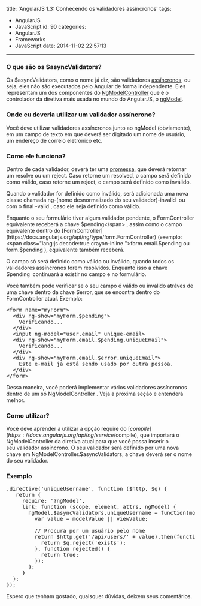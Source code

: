 title: 'AngularJS 1.3: Conhecendo os validadores assíncronos'
tags:
  - AngularJS
  - JavaScript
id: 90
categories:
  - AngularJS
  - Frameworks
  - JavaScript
date: 2014-11-02 22:57:13
---

### O que são os $asyncValidators?

Os $asyncValidators, como o nome já diz, são validadores [assíncronos](http://pt.wikipedia.org/wiki/Comunica%C3%A7%C3%A3o_ass%C3%ADncrona), ou seja, eles não são executados pelo Angular de forma independente. Eles representam um dos componentes do [NgModelController](https://docs.angularjs.org/api/ng/type/ngModel.NgModelController) que é o controlador da diretiva mais usada no mundo do AngularJS, o [ngModel](https://docs.angularjs.org/api/ng/directive/ngModel).

### Onde eu deveria utilizar um validador assíncrono?

Você deve utilizar validadores assíncronos junto ao ngModel (obviamente), em um campo de texto em que deverá ser digitado um nome de usuário, um endereço de correio eletrônico etc.

### Como ele funciona?

Dentro de cada validador, deverá ter uma [promessa](https://docs.angularjs.org/api/ng/service/$q), que deverá retornar um resolve ou um reject. Caso retorne um resolved, o campo será definido como válido, caso retorne um reject, o campo será definido como inválido.

Quando o validador for definido como inválido, será adicionada uma nova classe chamada <span class="lang:js decode:true  crayon-inline ">ng-(nome desnormalizado do seu validador)-invalid</span>  ou com o final <span class="lang:js decode:true  crayon-inline">-valid</span> , caso ele seja definido como válido.

Enquanto o seu formulário tiver algum validador pendente, o FormController equivalente receberá a chave <span class="lang:js decode:true  crayon-inline ">$pending</span> , assim como o campo equivalente dentro do [FormController](https://docs.angularjs.org/api/ng/type/form.FormController) (exemplo: <span class="lang:js decode:true  crayon-inline ">form.email.$pending</span> ou <span class="lang:js decode:true  crayon-inline ">form.$pending</span> ), equivalente também receberá.

O campo só será definido como válido ou inválido, quando todos os validadores assíncronos forem resolvidos. Enquanto isso a chave <span class="lang:js decode:true  crayon-inline ">$pending</span>  continuará a existir no campo e no formulário.

Você também pode verificar se o seu campo é válido ou inválido atráves de uma chave dentro da chave $error, que se encontra dentro do FormController atual. Exemplo:

<pre class="lang:js decode:true ">&lt;form name="myForm"&gt;
  &lt;div ng-show="myForm.$pending"&gt;
    Verificando...
  &lt;/div&gt;
  &lt;input ng-model="user.email" unique-email&gt;
  &lt;div ng-show="myForm.email.$pending.uniqueEmail"&gt;
    Verificando...
  &lt;/div&gt;
  &lt;div ng-show="myForm.email.$error.uniqueEmail"&gt;
    Este e-mail já está sendo usado por outra pessoa.
  &lt;/div&gt;
&lt;/form&gt;</pre>

Dessa maneira, você poderá implementar vários validadores assíncronos dentro de um só <span class="lang:js decode:true  crayon-inline ">NgModelController</span> . Veja a próxima seção e entenderá melhor.

### Como utilizar?

Você deve aprender a utilizar a opção require do [$compile](https://docs.angularjs.org/api/ng/service/$compile), que importará o NgModelController da diretiva atual para que você possa inserir o seu validador assíncrono. O seu validador será definido por uma nova chave em NgModelController.$asyncValidators, a chave deverá ser o nome do seu validador.

### Exemplo

<pre class="">.directive('uniqueUsername', function ($http, $q) {
   return {
     require: '?ngModel',
     link: function (scope, element, attrs, ngModel) {
       ngModel.$asyncValidators.uniqueUsername = function(modelValue, viewValue) {
         var value = modelValue || viewValue;

         // Procura por um usuário pelo nome
         return $http.get('/api/users/' + value).then(function resolved() {
           return $q.reject('exists');
         }, function rejected() {
           return true;
         });
       };
     }
  };
});</pre>

Espero que tenham gostado, quaisquer dúvidas, deixem seus comentários.